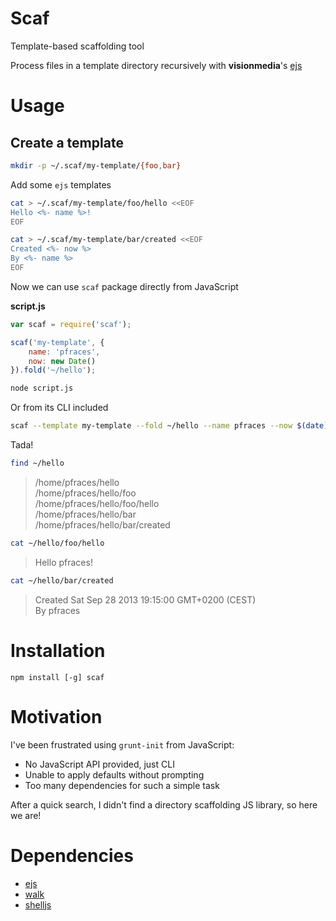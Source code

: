 # Scaf

Template-based scaffolding tool

Process files in a template directory recursively with **visionmedia**'s
[ejs][1]

# Usage

## Create a template

```sh
mkdir -p ~/.scaf/my-template/{foo,bar}
```

Add some `ejs` templates

```sh
cat > ~/.scaf/my-template/foo/hello <<EOF
Hello <%- name %>!
EOF
```

```sh
cat > ~/.scaf/my-template/bar/created <<EOF
Created <%- now %>
By <%- name %>
EOF
```

Now we can use `scaf` package directly from JavaScript

**script.js**

```js
var scaf = require('scaf');

scaf('my-template', {
    name: 'pfraces',
    now: new Date()
}).fold('~/hello');
```

```sh
node script.js
```

Or from its CLI included

```sh
scaf --template my-template --fold ~/hello --name pfraces --now $(date)
```

Tada!

```sh
find ~/hello
```

> /home/pfraces/hello  
  /home/pfraces/hello/foo  
  /home/pfraces/hello/foo/hello  
  /home/pfraces/hello/bar  
  /home/pfraces/hello/bar/created

```sh
cat ~/hello/foo/hello
```

> Hello pfraces!

```sh
cat ~/hello/bar/created
```

> Created Sat Sep 28 2013 19:15:00 GMT+0200 (CEST)  
  By pfraces

# Installation

    npm install [-g] scaf

# Motivation

I've been frustrated using `grunt-init` from JavaScript:

*   No JavaScript API provided, just CLI
*   Unable to apply defaults without prompting
*   Too many dependencies for such a simple task

After a quick search, I didn't find a directory scaffolding JS library, so here
we are!

# Dependencies

*   [ejs][1]
*   [walk][2]
*   [shelljs][3]

[1]: https://github.com/visionmedia/ejs
[2]: https://github.com/coolaj86/node-walk
[3]: https://github.com/arturadib/shelljs
